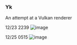 ### Yk

An attempt at a Vulkan renderer

12/23 2239
![image](https://github.com/oh-facts/Yk/assets/125090383/a3ca07af-8ce9-4f10-828d-c11193dd9ae2)

12/25 0515
![image](https://github.com/oh-facts/Yk/assets/125090383/cb2dede9-2cc7-4275-aa10-0141ba45ff7c)
